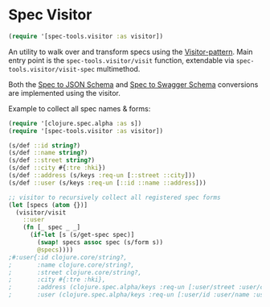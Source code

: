 # Spec Visitor

```clj
(require '[spec-tools.visitor :as visitor])
```

An utility to walk over and transform specs using the [Visitor-pattern](https://en.wikipedia.org/wiki/Visitor_pattern). Main entry point is the `spec-tools.visitor/visit` function, extendable via `spec-tools.visitor/visit-spec` multimethod. 

Both the [Spec to JSON Schema](04_json_schema.md) and [Spec to Swagger Schema](05_swagger.md) conversions are implemented using the visitor.

Example to collect all spec names & forms:

```clj
(require '[clojure.spec.alpha :as s])
(require '[spec-tools.visitor :as visitor])

(s/def ::id string?)
(s/def ::name string?)
(s/def ::street string?)
(s/def ::city #{:tre :hki})
(s/def ::address (s/keys :req-un [::street ::city]))
(s/def ::user (s/keys :req-un [::id ::name ::address]))

;; visitor to recursively collect all registered spec forms
(let [specs (atom {})]
  (visitor/visit
    ::user
    (fn [_ spec _ _]
      (if-let [s (s/get-spec spec)]
        (swap! specs assoc spec (s/form s))
        @specs))))
;#:user{:id clojure.core/string?,
;       :name clojure.core/string?,
;       :street clojure.core/string?,
;       :city #{:tre :hki},
;       :address (clojure.spec.alpha/keys :req-un [:user/street :user/city]),
;       :user (clojure.spec.alpha/keys :req-un [:user/id :user/name :user/address])}
```
